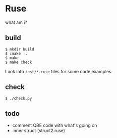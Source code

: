 # Ruse

what am i?

## build

```
$ mkdir build
$ cmake ..
$ make
$ make check
```

Look into `test/*.ruse` files for some code examples.

## check

```
$ ./check.py
```

## todo

* comment QBE code with what's going on
* inner struct (struct2.ruse)

